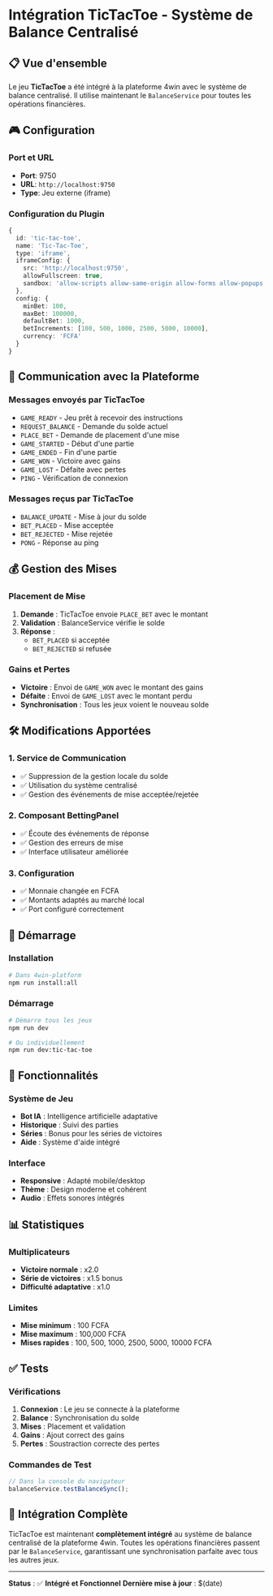 # Intégration TicTacToe - Système de Balance Centralisé

## 📋 Vue d'ensemble

Le jeu **TicTacToe** a été intégré à la plateforme 4win avec le système de balance centralisé. Il utilise maintenant le `BalanceService` pour toutes les opérations financières.

## 🎮 Configuration

### Port et URL
- **Port**: 9750
- **URL**: `http://localhost:9750`
- **Type**: Jeu externe (iframe)

### Configuration du Plugin
```typescript
{
  id: 'tic-tac-toe',
  name: 'Tic-Tac-Toe',
  type: 'iframe',
  iframeConfig: {
    src: 'http://localhost:9750',
    allowFullscreen: true,
    sandbox: 'allow-scripts allow-same-origin allow-forms allow-popups'
  },
  config: {
    minBet: 100,
    maxBet: 100000,
    defaultBet: 1000,
    betIncrements: [100, 500, 1000, 2500, 5000, 10000],
    currency: 'FCFA'
  }
}
```

## 🔄 Communication avec la Plateforme

### Messages envoyés par TicTacToe
- `GAME_READY` - Jeu prêt à recevoir des instructions
- `REQUEST_BALANCE` - Demande du solde actuel
- `PLACE_BET` - Demande de placement d'une mise
- `GAME_STARTED` - Début d'une partie
- `GAME_ENDED` - Fin d'une partie
- `GAME_WON` - Victoire avec gains
- `GAME_LOST` - Défaite avec pertes
- `PING` - Vérification de connexion

### Messages reçus par TicTacToe
- `BALANCE_UPDATE` - Mise à jour du solde
- `BET_PLACED` - Mise acceptée
- `BET_REJECTED` - Mise rejetée
- `PONG` - Réponse au ping

## 💰 Gestion des Mises

### Placement de Mise
1. **Demande** : TicTacToe envoie `PLACE_BET` avec le montant
2. **Validation** : BalanceService vérifie le solde
3. **Réponse** : 
   - `BET_PLACED` si acceptée
   - `BET_REJECTED` si refusée

### Gains et Pertes
- **Victoire** : Envoi de `GAME_WON` avec le montant des gains
- **Défaite** : Envoi de `GAME_LOST` avec le montant perdu
- **Synchronisation** : Tous les jeux voient le nouveau solde

## 🛠️ Modifications Apportées

### 1. Service de Communication
- ✅ Suppression de la gestion locale du solde
- ✅ Utilisation du système centralisé
- ✅ Gestion des événements de mise acceptée/rejetée

### 2. Composant BettingPanel
- ✅ Écoute des événements de réponse
- ✅ Gestion des erreurs de mise
- ✅ Interface utilisateur améliorée

### 3. Configuration
- ✅ Monnaie changée en FCFA
- ✅ Montants adaptés au marché local
- ✅ Port configuré correctement

## 🚀 Démarrage

### Installation
```bash
# Dans 4win-platform
npm run install:all
```

### Démarrage
```bash
# Démarre tous les jeux
npm run dev

# Ou individuellement
npm run dev:tic-tac-toe
```

## 🔧 Fonctionnalités

### Système de Jeu
- **Bot IA** : Intelligence artificielle adaptative
- **Historique** : Suivi des parties
- **Séries** : Bonus pour les séries de victoires
- **Aide** : Système d'aide intégré

### Interface
- **Responsive** : Adapté mobile/desktop
- **Thème** : Design moderne et cohérent
- **Audio** : Effets sonores intégrés

## 📊 Statistiques

### Multiplicateurs
- **Victoire normale** : x2.0
- **Série de victoires** : x1.5 bonus
- **Difficulté adaptative** : x1.0

### Limites
- **Mise minimum** : 100 FCFA
- **Mise maximum** : 100,000 FCFA
- **Mises rapides** : 100, 500, 1000, 2500, 5000, 10000 FCFA

## ✅ Tests

### Vérifications
1. **Connexion** : Le jeu se connecte à la plateforme
2. **Balance** : Synchronisation du solde
3. **Mises** : Placement et validation
4. **Gains** : Ajout correct des gains
5. **Pertes** : Soustraction correcte des pertes

### Commandes de Test
```javascript
// Dans la console du navigateur
balanceService.testBalanceSync();
```

## 🔗 Intégration Complète

TicTacToe est maintenant **complètement intégré** au système de balance centralisé de la plateforme 4win. Toutes les opérations financières passent par le `BalanceService`, garantissant une synchronisation parfaite avec tous les autres jeux.

---

**Status** : ✅ **Intégré et Fonctionnel**
**Dernière mise à jour** : $(date)
